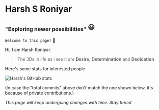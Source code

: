# Harsh S Roniyar
## <sub>"Exploring newer possibilities"</sub> :smiley:

` Welcome to this page! ` :wave:

Hi, I am Harsh Roniyar.

> The 3Ds in life as I see it are **Desire**, **Determination** and **Dedication**

Here's some stats for interested people

![Harsh's GitHub stats](https://github-readme-stats-sigma-five.vercel.app/api?username=hsr-22&show_icons=true&theme=radical)

(In case the "total commits" above don't match the one shown below, it's because of private contributions.)

*This page will keep undergoing changes with time.* 
*Stay tuned*
